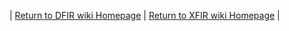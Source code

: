 | [Return to DFIR wiki Homepage](https://github.ibm.com/XFIR/DFIR-wiki/wiki) | [Return to XFIR wiki Homepage](https://github.ibm.com/XFIR/XFIR-master-wiki/wiki) |
